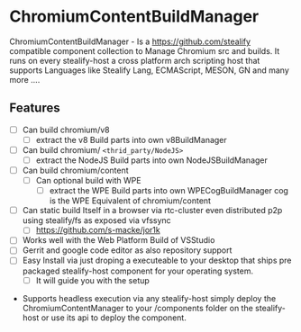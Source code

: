 # ChromiumContentBuildManager
ChromiumContentBuildManager - Is a https://github.com/stealify compatible component collection to Manage Chromium src and builds.
It runs on every stealify-host a cross platform arch scripting host that supports Languages like Stealify Lang, ECMAScript, MESON, GN and many more ....

## Features
- [ ] Can build chromium/v8
  - [ ] extract the v8 Build parts into own v8BuildManager
- [ ] Can build chromium/ ```<thrid_party/NodeJS>```
  - [ ] extract the NodeJS Build parts into own NodeJSBuildManager
- [ ] Can build chromium/content
  - [ ] Can optional build with WPE
    - [ ] extract the WPE Build parts into own WPECogBuildManager cog is the WPE Equivalent of chromium/content
- [ ] Can static build Itself in a browser via rtc-cluster even distributed p2p using stealify/fs as exposed via vfssync
  - [ ] https://github.com/s-macke/jor1k
- [ ] Works well with the Web Platform Build of VSStudio
- [ ] Gerrit and google code editor as also repository support
 - [ ] Easy Install via just droping a executeable to your desktop that ships pre packaged stealify-host component for your operating system.
   - [ ] It will guide you with the setup 
- Supports headless execution via any stealify-host simply deploy the ChromiumContentManager to your /components folder on the stealify-host or use its api to deploy the component.
